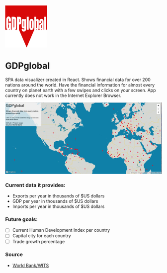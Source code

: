 
![GDPglobal App logo](src/img/global_icon.png)

# GDPglobal

SPA data visualizer created in React. Shows financial data for over 200 nations around the world. Have the financial information for almost every country on planet earth with a few swipes and clicks on your screen. App currently does not work in the Internet Explorer Browser.

![GDPglobal App screenshot](src/img/screenshot_app.JPG)

###  Current data it provides:

- Exports per year in thousands of $US dollars
- GDP per year in thousands of $US dollars
- Imports per year in thousands of $US dollars

### Future goals:

- [ ] Current Human Development Index per country
- [ ] Capital city for each country
- [ ] Trade growth percentage

### Source

- [World Bank/WITS](https://wits.worldbank.org/countrystats.aspx?lang=en)